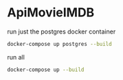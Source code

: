 # ApiMovieIMDB
run just the postgres docker container

```bash
docker-compose up postgres --build
```
run all 

```bash
docker-compose up --build
```